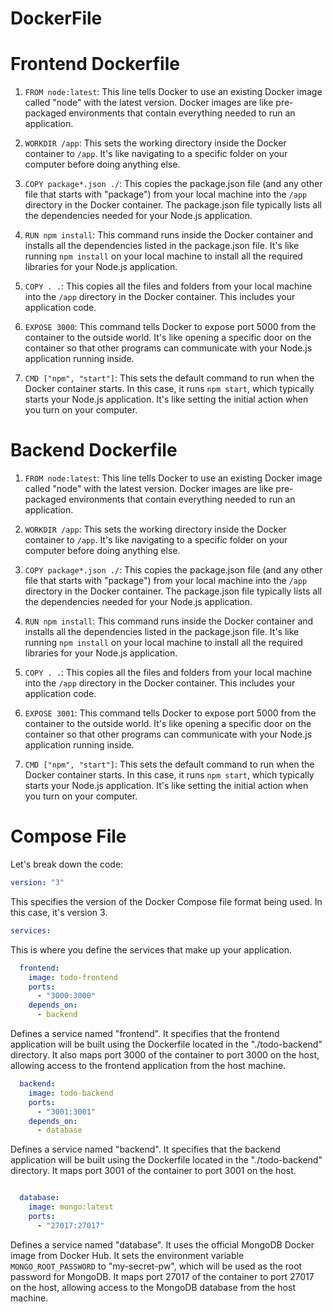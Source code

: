# DockerFile

# Frontend Dockerfile
1. `FROM node:latest`: This line tells Docker to use an existing Docker image called "node" with the latest version. Docker images are like pre-packaged environments that contain everything needed to run an application.

2. `WORKDIR /app`: This sets the working directory inside the Docker container to `/app`. It's like navigating to a specific folder on your computer before doing anything else.

3. `COPY package*.json ./`: This copies the package.json file (and any other file that starts with "package") from your local machine into the `/app` directory in the Docker container. The package.json file typically lists all the dependencies needed for your Node.js application.

4. `RUN npm install`: This command runs inside the Docker container and installs all the dependencies listed in the package.json file. It's like running `npm install` on your local machine to install all the required libraries for your Node.js application.

5. `COPY . .`: This copies all the files and folders from your local machine into the `/app` directory in the Docker container. This includes your application code.

6. `EXPOSE 3000`: This command tells Docker to expose port 5000 from the container to the outside world. It's like opening a specific door on the container so that other programs can communicate with your Node.js application running inside.

7. `CMD ["npm", "start"]`: This sets the default command to run when the Docker container starts. In this case, it runs `npm start`, which typically starts your Node.js application. It's like setting the initial action when you turn on your computer.


# Backend Dockerfile
1. `FROM node:latest`: This line tells Docker to use an existing Docker image called "node" with the latest version. Docker images are like pre-packaged environments that contain everything needed to run an application.

2. `WORKDIR /app`: This sets the working directory inside the Docker container to `/app`. It's like navigating to a specific folder on your computer before doing anything else.

3. `COPY package*.json ./`: This copies the package.json file (and any other file that starts with "package") from your local machine into the `/app` directory in the Docker container. The package.json file typically lists all the dependencies needed for your Node.js application.

4. `RUN npm install`: This command runs inside the Docker container and installs all the dependencies listed in the package.json file. It's like running `npm install` on your local machine to install all the required libraries for your Node.js application.

5. `COPY . .`: This copies all the files and folders from your local machine into the `/app` directory in the Docker container. This includes your application code.

6. `EXPOSE 3001`: This command tells Docker to expose port 5000 from the container to the outside world. It's like opening a specific door on the container so that other programs can communicate with your Node.js application running inside.

7. `CMD ["npm", "start"]`: This sets the default command to run when the Docker container starts. In this case, it runs `npm start`, which typically starts your Node.js application. It's like setting the initial action when you turn on your computer.


# Compose File
Let's break down the code:

```yaml
version: "3"
```
This specifies the version of the Docker Compose file format being used. In this case, it's version 3.

```yaml
services:
```
This is where you define the services that make up your application.

```yaml
  frontend:
    image: todo-frontend
    ports:
      - "3000:3000"
    depends_on:
      - backend
```
Defines a service named "frontend". It specifies that the frontend application will be built using the Dockerfile located in the "./todo-backend" directory. It also maps port 3000 of the container to port 3000 on the host, allowing access to the frontend application from the host machine.

```yaml
  backend:
    image: todo-backend
    ports:
      - "3001:3001"
    depends_on:
      - database
```
Defines a service named "backend". It specifies that the backend application will be built using the Dockerfile located in the "./todo-backend" directory. It maps port 3001 of the container to port 3001 on the host.

```yaml

  database:
    image: mongo:latest
    ports:
      - "27017:27017"

```
Defines a service named "database". It uses the official MongoDB Docker image from Docker Hub. It sets the environment variable `MONGO_ROOT_PASSWORD` to "my-secret-pw", which will be used as the root password for MongoDB. It maps port 27017 of the container to port 27017 on the host, allowing access to the MongoDB database from the host machine.
